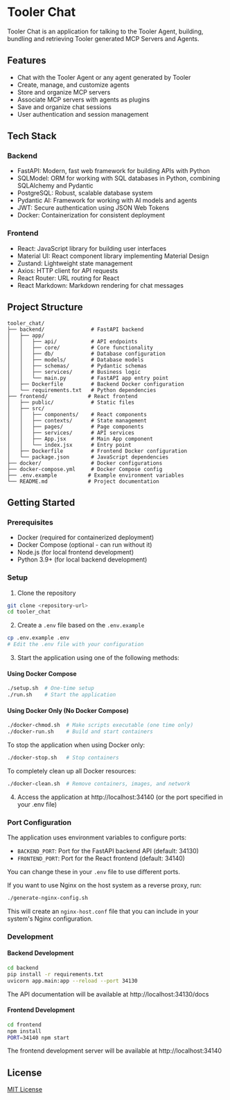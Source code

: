 # Tooler Chat

Tooler Chat is an application for talking to the Tooler Agent, building, bundling and retrieving Tooler generated MCP Servers and Agents.

## Features

- Chat with the Tooler Agent or any agent generated by Tooler
- Create, manage, and customize agents
- Store and organize MCP servers
- Associate MCP servers with agents as plugins
- Save and organize chat sessions
- User authentication and session management

## Tech Stack

### Backend
- FastAPI: Modern, fast web framework for building APIs with Python
- SQLModel: ORM for working with SQL databases in Python, combining SQLAlchemy and Pydantic
- PostgreSQL: Robust, scalable database system
- Pydantic AI: Framework for working with AI models and agents
- JWT: Secure authentication using JSON Web Tokens
- Docker: Containerization for consistent deployment

### Frontend
- React: JavaScript library for building user interfaces
- Material UI: React component library implementing Material Design
- Zustand: Lightweight state management
- Axios: HTTP client for API requests
- React Router: URL routing for React
- React Markdown: Markdown rendering for chat messages

## Project Structure

```
tooler_chat/
├── backend/               # FastAPI backend
│   ├── app/
│   │   ├── api/           # API endpoints
│   │   ├── core/          # Core functionality
│   │   ├── db/            # Database configuration
│   │   ├── models/        # Database models
│   │   ├── schemas/       # Pydantic schemas
│   │   ├── services/      # Business logic
│   │   └── main.py        # FastAPI app entry point
│   ├── Dockerfile         # Backend Docker configuration
│   └── requirements.txt   # Python dependencies
├── frontend/             # React frontend
│   ├── public/            # Static files
│   ├── src/
│   │   ├── components/    # React components
│   │   ├── contexts/      # State management
│   │   ├── pages/         # Page components
│   │   ├── services/      # API services
│   │   ├── App.jsx        # Main App component
│   │   └── index.jsx      # Entry point
│   ├── Dockerfile         # Frontend Docker configuration
│   └── package.json       # JavaScript dependencies
├── docker/                # Docker configurations
├── docker-compose.yml     # Docker Compose config
├── .env.example          # Example environment variables
└── README.md             # Project documentation
```

## Getting Started

### Prerequisites

- Docker (required for containerized deployment)
- Docker Compose (optional - can run without it)
- Node.js (for local frontend development)
- Python 3.9+ (for local backend development)

### Setup

1. Clone the repository

```bash
git clone <repository-url>
cd tooler_chat
```

2. Create a `.env` file based on the `.env.example`

```bash
cp .env.example .env
# Edit the .env file with your configuration
```

3. Start the application using one of the following methods:

#### Using Docker Compose

```bash
./setup.sh  # One-time setup
./run.sh    # Start the application
```

#### Using Docker Only (No Docker Compose)

```bash
./docker-chmod.sh  # Make scripts executable (one time only)
./docker-run.sh    # Build and start containers
```

To stop the application when using Docker only:

```bash
./docker-stop.sh   # Stop containers
```

To completely clean up all Docker resources:

```bash
./docker-clean.sh  # Remove containers, images, and network
```

4. Access the application at http://localhost:34140 (or the port specified in your .env file)

### Port Configuration

The application uses environment variables to configure ports:

- `BACKEND_PORT`: Port for the FastAPI backend API (default: 34130)
- `FRONTEND_PORT`: Port for the React frontend (default: 34140)

You can change these in your `.env` file to use different ports.

If you want to use Nginx on the host system as a reverse proxy, run:

```bash
./generate-nginx-config.sh
```

This will create an `nginx-host.conf` file that you can include in your system's Nginx configuration.

### Development

#### Backend Development

```bash
cd backend
pip install -r requirements.txt
uvicorn app.main:app --reload --port 34130
```

The API documentation will be available at http://localhost:34130/docs

#### Frontend Development

```bash
cd frontend
npm install
PORT=34140 npm start
```

The frontend development server will be available at http://localhost:34140

## License

[MIT License](LICENSE)
